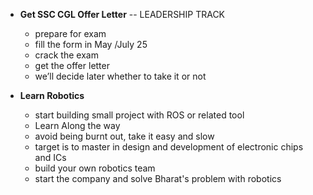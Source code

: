 - **Get SSC CGL Offer Letter**   -- LEADERSHIP TRACK
	- prepare for exam
	- fill the form in May /July 25
	- crack the exam
	- get the offer letter
	- we’ll decide later whether to take it or not

- **Learn Robotics**
	- start building small project with ROS or related tool
	- Learn Along the way
	- avoid being burnt out, take it easy and slow
	- target is to master in design and development of electronic chips and ICs
	- build your own robotics team
	- start the company and solve Bharat's problem with robotics

